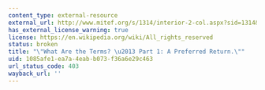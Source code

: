 ```yaml
---
content_type: external-resource
external_url: http://www.mitef.org/s/1314/interior-2-col.aspx?sid=1314&gid=5&pgid=5804
has_external_license_warning: true
license: https://en.wikipedia.org/wiki/All_rights_reserved
status: broken
title: "\"What Are the Terms? \u2013 Part 1: A Preferred Return.\""
uid: 1085afe1-ea7a-4eab-b073-f36a6e29c463
url_status_code: 403
wayback_url: ''
---
```

